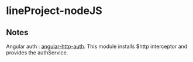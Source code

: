 # lineProject-nodeJS

## Notes
Angular auth : [angular-http-auth](https://github.com/witoldsz/angular-http-auth). This module installs $http interceptor and provides the authService.
